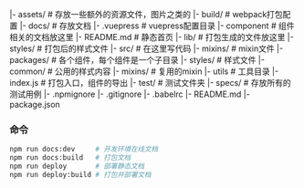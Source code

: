 

|- assets/   # 存放一些额外的资源文件，图片之类的
|- build/  # webpack打包配置
|- docs/  # 存放文档
	|- .vuepress  # vuepress配置目录
	|- component # 组件相关的文档放这里
	|- README.md # 静态首页
|- lib/  # 打包生成的文件放这里
	|- styles/ # 打包后的样式文件
|- src/ # 在这里写代码
	|- mixins/ # mixin文件
	|- packages/ # 各个组件，每个组件是一个子目录
	|- styles/ # 样式文件
		|- common/ # 公用的样式内容
		|- mixins/ # 复用的mixin
	|- utils  # 工具目录
	|- index.js  # 打包入口，组件的导出
|- test/  # 测试文件夹
	|- specs/  # 存放所有的测试用例
|- .npmignore
|- .gitignore
|- .babelrc
|- README.md
|- package.json

### 命令
```bash
npm run docs:dev     # 开发环境在线文档 
npm run docs:build   # 打包文档
npm run deploy       # 部署静态文档
npm run deploy:build # 打包并部署文档
```
